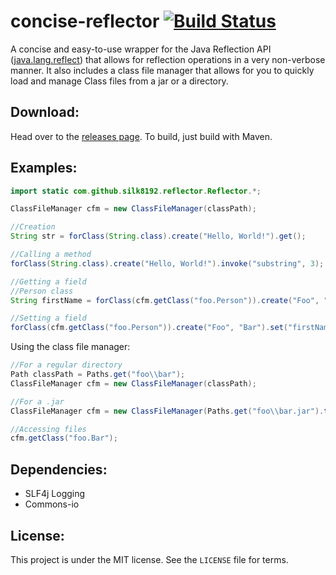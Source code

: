 # concise-reflector [![Build Status](https://travis-ci.org/silk8192/concise-reflector.svg?branch=master)](https://travis-ci.org/silk8192/concise-reflector)
A concise and easy-to-use wrapper for the Java Reflection API ([java.lang.reflect](https://docs.oracle.com/javase/tutorial/reflect/)) that allows for reflection operations in a very non-verbose manner. It also includes a class file manager that allows for you to quickly load and manage Class files from a jar or a directory.

## Download:
Head over to the [releases page](https://github.com/silk8192/concise-reflector/releases/tag/v1.0). To build, just build with Maven.

## Examples:
```java
import static com.github.silk8192.reflector.Reflector.*;

ClassFileManager cfm = new ClassFileManager(classPath);

//Creation
String str = forClass(String.class).create("Hello, World!").get();

//Calling a method
forClass(String.class).create("Hello, World!").invoke("substring", 3);

//Getting a field
//Person class
String firstName = forClass(cfm.getClass("foo.Person")).create("Foo", "Bar").get("firstName");

//Setting a field
forClass(cfm.getClass("foo.Person")).create("Foo", "Bar").set("firstName", "Bar2");
```

Using the class file manager:
```java
//For a regular directory
Path classPath = Paths.get("foo\\bar");
ClassFileManager cfm = new ClassFileManager(classPath);

//For a .jar
ClassFileManager cfm = new ClassFileManager(Paths.get("foo\\bar.jar").toFile());

//Accessing files
cfm.getClass("foo.Bar");
```

## Dependencies:
* SLF4j Logging
* Commons-io

## License:
This project is under the MIT license. See the ```LICENSE``` file for terms.

